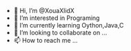 - 👋 Hi, I’m @XouaXlidX
- 👀 I’m interested in Programing
- 🌱 I’m currently learning Oython,Java,C
- 💞️ I’m looking to collaborate on ...
- 📫 How to reach me ...

<!---
XouaXlidX/XouaXlidX is a ✨ special ✨ repository because its `README.md` (this file) appears on your GitHub profile.
You can click the Preview link to take a look at your changes.
--->
